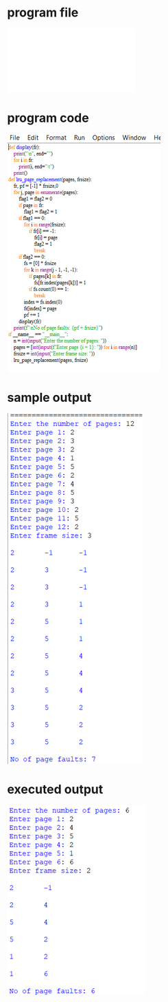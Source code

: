 
# program file
![program file](lru_pr_563.py)

# program code 
![program code](lru_pr_CODE_563.png)

# sample output
![sample output](lru_pr_IO_563.png)

# executed output
![executed output](lru_pr_EO_563.png)

